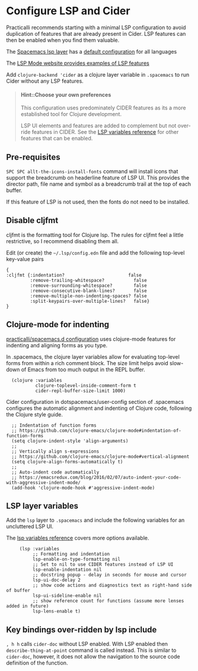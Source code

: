 # Configure LSP and Cider
Practicalli recommends starting with a minimal LSP configuration to avoid duplication of features that are already present in Cider.  LSP features can then be enabled when you find them valuable.

The [Spacemacs lsp layer](https://github.com/syl20bnr/spacemacs/tree/develop/layers/%2Btools/lsp) has a [default configuration](https://github.com/syl20bnr/spacemacs/blob/develop/layers/+tools/lsp/config.el) for all languages

The [LSP Mode website provides examples of LSP features](https://emacs-lsp.github.io/lsp-mode/)

Add `clojure-backend 'cider` as a clojure layer variable in `.spacemacs` to run Cider without any LSP features.


> #### Hint::Choose your own preferences
> This configuration uses predominately CIDER features as its a more established tool for Clojure development.
>
> LSP UI elements and features are added to complement but not over-ride features in CIDER.  See the [LSP variables reference](lsp-variables-reference.md) for other features that can be enabled.


## Pre-requisites
`SPC SPC allt-the-icons-install-fonts` command will install icons that support the breadcrumb on headerline feature of LSP UI.  This provides the director path, file name and symbol as a breadcrumb trail at the top of each buffer.

If this feature of LSP is not used, then the fonts do not need to be installed.


## Disable cljfmt
cljfmt is the formatting tool for Clojure lsp. The rules for cljfmt feel a little restrictive, so I recommend disabling them all.

Edit (or create) the `~/.lsp/config.edn` file and add the following top-level key-value pairs

```
{
:cljfmt {:indentation?                        false
         :remove-trailing-whitespace?           false
         :remove-surrounding-whitespace?        false
         :remove-consecutive-blank-lines?       false
         :remove-multiple-non-indenting-spaces? false
         :split-keypairs-over-multiple-lines?   false}
}
```


## Clojure-mode for indenting
[practicalli/spacemacs.d configuration](https://github.com/practicalli/spacemacs.d/) uses clojure-mode features for indenting and aligning forms as you type.

In .spacemacs, the clojure layer variables allow for evaluating top-level forms from within a rich comment block.  The size limit helps avoid slow-down of Emacs from too much output in the REPL buffer.

```elisp
  (clojure :variables
           clojure-toplevel-inside-comment-form t
           cider-repl-buffer-size-limit 1000)
```

Cider configuration in dotspacemacs/user-config section of .spacemacs configures the automatic alignment and indenting of Clojure code, following the Clojure style guide.

```elisp
  ;; Indentation of function forms
  ;; https://github.com/clojure-emacs/clojure-mode#indentation-of-function-forms
  (setq clojure-indent-style 'align-arguments)
  ;;
  ;; Vertically align s-expressions
  ;; https://github.com/clojure-emacs/clojure-mode#vertical-alignment
  (setq clojure-align-forms-automatically t)
  ;;
  ;; Auto-indent code automatically
  ;; https://emacsredux.com/blog/2016/02/07/auto-indent-your-code-with-aggressive-indent-mode/
  (add-hook 'clojure-mode-hook #'aggressive-indent-mode)
 ```


## LSP layer variables
Add the `lsp` layer to `.spacemacs` and include the following variables for an uncluttered LSP UI.

The [lsp variables reference](lsp-variables-reference.md) covers more options available.

```elisp
     (lsp :variables
          ;; Formatting and indentation
          lsp-enable-on-type-formatting nil
          ;; Set to nil to use CIDER features instead of LSP UI
          lsp-enable-indentation nil
          ;; docstring popup - delay in seconds for mouse and cursor
          lsp-ui-doc-delay 2
          ;; show code actions and diagnostics text as right-hand side of buffer
          lsp-ui-sideline-enable nil
          ;; show reference count for functions (assume more lenses added in future)
          lsp-lens-enable t)
```

## Key bindings over-ridden by lsp include
`, h h` calls `cider-doc` without LSP enabled.  With LSP enabled then `describe-thing-at-point` command is called instead.  This is similar to `cider-doc`, however, it does not allow the navigation to the source code definition of the function.
